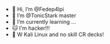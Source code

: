 - 👋 Hi, I’m @Fedep4lpi
- 👀 I’m @TonicStark master
- 🌱 I’m currently learning ...
- 🐱‍ I'm hacker!!!
- 🐉 W Kali Linux and no skill CR decks!

<!---
Fedep4lpi/Fedep4lpi is a ✨ special ✨ repository because its `README.md` (this file) appears on your GitHub profile.
You can click the Preview link to take a look at your changes.
--->
